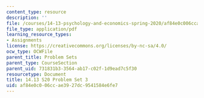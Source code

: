```yaml
---
content_type: resource
description: ''
file: /courses/14-13-psychology-and-economics-spring-2020/af84e0c006ccae3927dc9541584e6fe7_MIT14_13s20_pset3.pdf
file_type: application/pdf
learning_resource_types:
- Assignments
license: https://creativecommons.org/licenses/by-nc-sa/4.0/
ocw_type: OCWFile
parent_title: Problem Sets
parent_type: CourseSection
parent_uid: 731831b3-3564-ab17-c02f-1d9ead7c5f30
resourcetype: Document
title: 14.13 S20 Problem Set 3
uid: af84e0c0-06cc-ae39-27dc-9541584e6fe7
---
```

